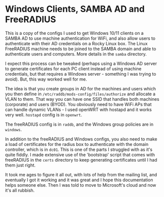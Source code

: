 # Windows Clients, SAMBA AD and FreeRADIUS

This is a copy of the configs I used to get Windows 10/11 clients on a SAMBA AD to use machine authentication for WiFi, and also allow users to authenticate with their AD credentials on a Rocky Linux box. The Linux FreeRADIUS machine needs to be joined to the SAMBA domain and able to authenticate users and computers. More details in the ```samba``` directory.

I expect this process can be tweaked (perhaps using a Windows AD server to generate certificates for each PC client instead of using machine credentials, but that requires a Windows server - something I was trying to avoid). But, this way worked well for me.

The idea is that you create groups in AD for the machines and users which you then define in ```/etc/raddb/mods-config/files/authorize``` and allocate a VLAN to them. That way you can have one SSID that handles both machines (corporate) and users (BYOD). You obviously need to have WiFi APs that can handle dynamic VLANs - I used openWRT with hostapd and it works very well. ```hostapd``` config is in ```openwrt```.

The freeRADIUS config is in ```raddb```, and the Windows group policies are in ```windows```.

In addition to the freeRADIUS and Windows configs, you also need to make a load of certificates for the radius box to authenticate with the domain controller, which is in ```dc01```. This is one of the parts I struggled with as it's quite fiddly. I made extensive use of the 'bootstrap' script that comes with freeRADIUS in the ```certs``` directory to keep generating certificates until I had them just right.

It took me ages to figure it all out, with lots of help from the mailing list, and eventually I got it working and it was great and I hope this documentation helps someone else. Then I was told to move to Microsoft's cloud and now it's all rubbish.
